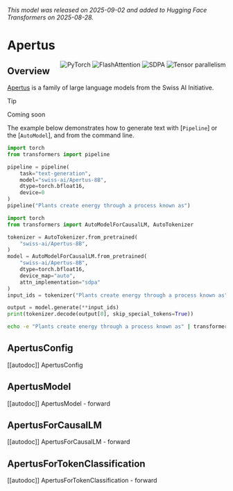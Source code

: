 <!--Copyright 2025 The HuggingFace Team and the Swiss AI Initiative. All rights reserved.

Licensed under the Apache License, Version 2.0 (the "License"); you may not use this file except in compliance with
the License. You may obtain a copy of the License at

http://www.apache.org/licenses/LICENSE-2.0

Unless required by applicable law or agreed to in writing, software distributed under the License is distributed on
an "AS IS" BASIS, WITHOUT WARRANTIES OR CONDITIONS OF ANY KIND, either express or implied. See the License for the
specific language governing permissions and limitations under the License.

⚠️ Note that this file is in Markdown but contain specific syntax for our doc-builder (similar to MDX) that may not be
rendered properly in your Markdown viewer.

-->
*This model was released on 2025-09-02 and added to Hugging Face Transformers on 2025-08-28.*

# Apertus

<div style="float: right;">
    <div class="flex flex-wrap space-x-1">
        <img alt="PyTorch" src="https://img.shields.io/badge/PyTorch-DE3412?style=flat&logo=pytorch&logoColor=white">
        <img alt="FlashAttention" src="https://img.shields.io/badge/%E2%9A%A1%EF%B8%8E%20FlashAttention-eae0c8?style=flat">
        <img alt="SDPA" src="https://img.shields.io/badge/SDPA-DE3412?style=flat&logo=pytorch&logoColor=white">
        <img alt="Tensor parallelism" src="https://img.shields.io/badge/Tensor%20parallelism-06b6d4?style=flat&logoColor=white">
    </div>
</div>

## Overview

[Apertus](https://www.swiss-ai.org) is a family of large language models from the Swiss AI Initiative.

> [!TIP]
> Coming soon

The example below demonstrates how to generate text with [`Pipeline`] or the [`AutoModel`], and from the command line.

<hfoptions id="usage">
<hfoption id="Pipeline">

```py
import torch
from transformers import pipeline

pipeline = pipeline(
    task="text-generation",
    model="swiss-ai/Apertus-8B",
    dtype=torch.bfloat16,
    device=0
)
pipeline("Plants create energy through a process known as")
```

</hfoption>
<hfoption id="AutoModel">

```py
import torch
from transformers import AutoModelForCausalLM, AutoTokenizer

tokenizer = AutoTokenizer.from_pretrained(
    "swiss-ai/Apertus-8B",
)
model = AutoModelForCausalLM.from_pretrained(
    "swiss-ai/Apertus-8B",
    dtype=torch.bfloat16,
    device_map="auto",
    attn_implementation="sdpa"
)
input_ids = tokenizer("Plants create energy through a process known as", return_tensors="pt").to("cuda")

output = model.generate(**input_ids)
print(tokenizer.decode(output[0], skip_special_tokens=True))
```

</hfoption>
<hfoption id="transformers CLI">

```bash
echo -e "Plants create energy through a process known as" | transformers run --task text-generation --model swiss-ai/Apertus-8B --device 0
```

</hfoption>
</hfoptions>

## ApertusConfig

[[autodoc]] ApertusConfig

## ApertusModel

[[autodoc]] ApertusModel
    - forward

## ApertusForCausalLM

[[autodoc]] ApertusForCausalLM
    - forward

## ApertusForTokenClassification

[[autodoc]] ApertusForTokenClassification
    - forward
